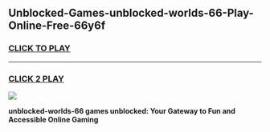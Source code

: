 
## Unblocked-Games-unblocked-worlds-66-Play-Online-Free-66y6f
<h3>
<a href="https://premium76.site?title=unblocked-worlds-66&ref=26A">CLICK TO PLAY</a></h3>
<hr>

<h3>
<a href="https://premium76.site?title=unblocked-worlds-66&ref=26A">CLICK 2 PLAY</a>
  
</h3>

<a href="https://premium76.site?title=unblocked-worlds-66&ref=26A"><img src="https://clearcache.store/games.png"></a>


**unblocked-worlds-66 games unblocked: Your Gateway to Fun and Accessible Online Gaming**
